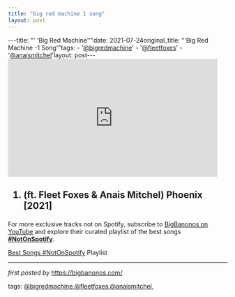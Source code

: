 ```yaml
---
title: "big red machine 1 song"
layout: post
---
```

---title: "' 'Big Red Machine''"date: 2021-07-24original_title: "'Big Red Machine -1 Song'"tags:  - '[@bigredmachine](/tags/bigredmachine/)'  - '[@fleetfoxes](/tags/fleetfoxes/)'  - '[@anaismitchel](/tags/anaismitchel/)'layout: post---<iframe frameborder="0" height="270" src="https://youtube.com/embed/OhT7Tophch4" width="480"></iframe><h2><ol><li>(ft. Fleet Foxes & Anais Mitchel) Phoenix [2021]</li></ol></h2><!--Subscribe and Playlist Links--><div>    <p>For more exclusive tracks not on Spotify, subscribe to <a href="https://www.youtube.com/[@BigBanonos](/tags/BigBanonos/)" target="_blank">BigBanonos on YouTube</a> and explore their curated playlist of the best songs <strong>[#NotOnSpotify](/tags/NotOnSpotify/)</strong>.</p>    <p><a href="https://www.youtube.com/playlist?list=PLtuNtuTatqI0kFahUCbtbfenC_ET5O_tr" target="_blank">Best Songs [#NotOnSpotify](/tags/NotOnSpotify/) Playlist<br /></a></p></div><hr /><p><em>first posted by</em> <a href="https://bigbanonos.com/" rel="noopener" target="_new">https://bigbanonos.com/</a></p><p>tags: [@bigredmachine](/tags/bigredmachine/),[@fleetfoxes](/tags/fleetfoxes/),[@anaismitchel](/tags/anaismitchel/),</p>